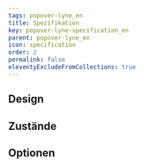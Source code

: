 ```yaml
---
tags: popover-lyne_en
title: Spezifikation
key: popover-lyne-specification_en
parent: popover-lyne_en
icon: specification
order: 2
permalink: false
eleventyExcludeFromCollections: true
---
```


## Design 

## Zustände

## Optionen


